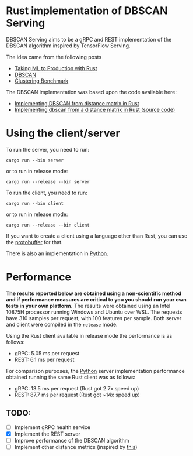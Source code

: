 # Rust implementation of DBSCAN Serving

DBSCAN Serving aims to be a gRPC and REST implementation of the DBSCAN algorithm inspired by TensorFlow Serving.

The idea came from the following posts

- [Taking ML to Production with Rust](https://www.lpalmieri.com/posts/2019-12-01-taking-ml-to-production-with-rust-a-25x-speedup/)
- [DBSCAN](https://rust-ml.github.io/book/4_dbscan.html)
- [Clustering Benchmark](https://github.com/LukeMathWalker/clustering-benchmarks)

The DBSCAN implementation was based upon the code available here:

- [Implementing DBSCAN from distance matrix in Rust](https://blog.petrzemek.net/2017/01/01/implementing-dbscan-from-distance-matrix-in-rust/)
- [Implementing dbscan from a distance matrix in Rust (source code)](https://github.com/s3rvac/blog/tree/master/en-2017-01-01-implementing-dbscan-from-distance-matrix-in-rust)

# Using the client/server

To run the server, you need to run:

`cargo run --bin server`

or to run in release mode:

`cargo run --release --bin server`

To run the client, you need to run:

`cargo run --bin client`

or to run in release mode:

`cargo run --release --bin client`

If you want to create a client using a language other than Rust, you can use the [protobuffer](./proto/dbscanserving.proto) for that.

There is also an implementation in [Python](https://github.com/carlosnatalino/dbscan-serving-python).

# Performance

**The results reported below are obtained using a non-scientific method and if performance measures are critical to you you should run your own tests in your own platform.**
The results were obtained using an Intel 10875H processor running Windows and Ubuntu over WSL.
The requests have 310 samples per request, with 100 features per sample.
Both server and client were compiled in the `release` mode.

Using the Rust client available  in release mode the performance is as follows:
- gRPC: 5.05 ms per request
- REST: 6.1 ms per request

For comparison purposes, the [Python](https://github.com/carlosnatalino/dbscan-serving-python) server implementation performance obtained running the same Rust client was as follows:
- gRPC: 13.5 ms per request (Rust got 2.7x speed up)
- REST: 87.7 ms per request (Rust got ~14x speed up)

## TODO:

- [ ] Implement gRPC health service
- [x] Implement the REST server
- [ ] Improve performance of the DBSCAN algorithm
- [ ] Implement other distance metrics (inspired by [this](https://scikit-learn.org/stable/modules/generated/sklearn.cluster.DBSCAN.html))
